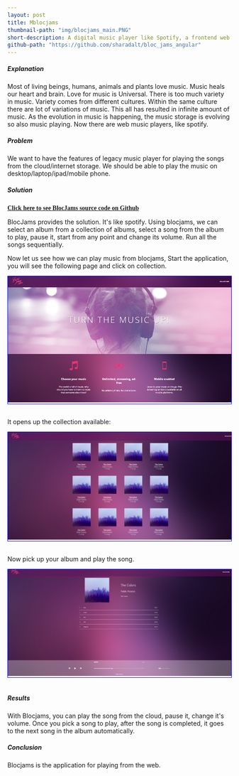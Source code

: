 ```yaml
---
layout: post
title: Mblocjams
thumbnail-path: "img/blocjams_main.PNG"
short-description: A digital music player like Spotify, a frontend web development application with HTML, add styling and responsiveness using CSS, interactivity with JavaScript AngularJS, jQuery and DOM scripting
github-path: "https://github.com/sharadalt/bloc_jams_angular"
---
```


##### Explanation
Most of living beings, humans, animals and plants love music. Music heals our heart and brain. Love for music is Universal. There is too much variety in music. Variety comes from different cultures. Within the same culture there are lot of variations of music. This all has resulted in infinite amount of music. As the evolution in music is happening, the music storage is evolving so also music playing. Now there are web music players, like spotify.

##### Problem
We want to have the features of legacy music player for playing the songs from the cloud/internet storage. We should be able to play the music on desktop/laptop/ipad/mobile phone. 

##### Solution

<a href="https://github.com/sharadalt/bloc_jams_angular/" style="font-family:Times New Roman;"><strong>Click here to see BlocJams source code on Github</strong></a>

BlocJams provides the solution. It's like spotify. Using blocjams, we can select an album from a collection of albums, select a song from the album to play, pause it, start from any point and change its volume. Run all the songs sequentially.

Now let us see how we can play music from blocjams, Start the application, you will see the following page and click on collection.

<div class="boxed" style="width: 100%;margin-left: auto; margin-right: auto; border: 1px solid blue;text-align: center;">
  <a href="{{ project.url | prepend: site.baseurl }}">
    <img src="/img/blocjams_main.PNG"/>
  </a>
</div>
<br />

It opens up the collection available:

<div class="boxed" style="width: 100%;margin-left: auto; margin-right: auto; border: 1px solid blue;text-align: center;">
  <a href="{{ project.url | prepend: site.baseurl }}">
    <img src="/img/blocjams_1.PNG"/>
  </a>
</div>
<br />

Now pick up your album and play the song.

<div class="boxed" style="width: 100%;margin-left: auto; margin-right: auto; border: 1px solid blue;text-align: center;">
  <a href="{{ project.url | prepend: site.baseurl }}">
    <img src="/img/blocjams_2.PNG"/>
  </a>
</div>
<br />

##### Results
With Blocjams, you can play the song from the cloud, pause it, change it's volume. Once you pick a song to play, after the song is completed, it goes to the next song in the album automatically. 

##### Conclusion
Blocjams is the application for playing from the web.


